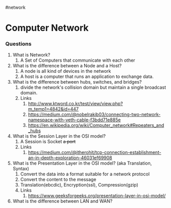 #network
# Computer Network
### Questions

1. What is Network?
	1. A Set of Computers that communicate with each other
2. What is the difference between a Node and a Host?
	1. A node is all kind of devices in the network
	2. A host is a computer that runs an application to exchange data.
3. What is the difference between hubs, switches, and bridges?
	1. divide the network's collision domain but maintain a single broadcast domain.
	2. Links
		1. http://www.ktword.co.kr/test/view/view.php?m_temp1=4842&id=447
		2. https://medium.com/@nobelrakib03/connecting-two-network-namespace-with-veth-cable-f3bdd71e885e
		3. https://en.wikipedia.org/wiki/Computer_network#Repeaters_and_hubs
4. What is the Session Layer in the OSI model?
	1. A Session is Socket ~~a port~~
	2. Links
		1. https://medium.com/@itherohit/tcp-connection-establishment-an-in-depth-exploration-46031ef69908
5. What is the Presentation Layer in the OSI model? (aka Translation, Syntax)
	1. Convert the data into a format suitable for a network protocol
	2. Convert the content to the message
	3. Translation(ebcdic), Encryption(ssl), Compression(gzip)
	4. Links
		1. https://www.geeksforgeeks.org/presentation-layer-in-osi-model/
6. What is the difference between LAN and WAN?